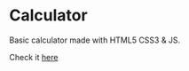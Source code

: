 # Calculator
 Basic calculator made with HTML5 CSS3 & JS.


  Check it [here](https://vitor-afonso.github.io/calculator/)
